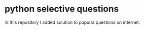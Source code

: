 # python selective questions
In this repository I added solution to popular questions on internet. 
